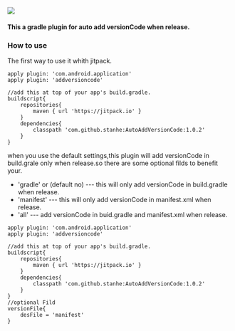 [![](https://jitpack.io/v/stanhe/AutoAddVersionCode.svg)](https://jitpack.io/#stanhe/AutoAddVersionCode)

#### This a gradle plugin for auto add versionCode when release.

### How to use
The first way to use it whith jitpack.
```
apply plugin: 'com.android.application'
apply plugin: 'addversioncode'

//add this at top of your app's build.gradle.
buildscript{
    repositories{
        maven { url 'https://jitpack.io' }
    }
    dependencies{
        classpath 'com.github.stanhe:AutoAddVersionCode:1.0.2'
    }
}
```
when you use the default settings,this plugin will add versionCode in build.grale only when release.so there are some optional filds to benefit your.
* 'gradle' or (default no) --- this will only add versionCode in build.gradle when release.
* 'manifest'  --- this will only add versionCode in manifest.xml when release.
* 'all' --- add versionCode in buid.gradle and manifest.xml when release.

```
apply plugin: 'com.android.application'
apply plugin: 'addversioncode'

//add this at top of your app's build.gradle.
buildscript{
    repositories{
        maven { url 'https://jitpack.io' }
    }
    dependencies{
        classpath 'com.github.stanhe:AutoAddVersionCode:1.0.2'
    }
}
//optional Fild
versionFile{
    desFile = 'manifest'
}
```
